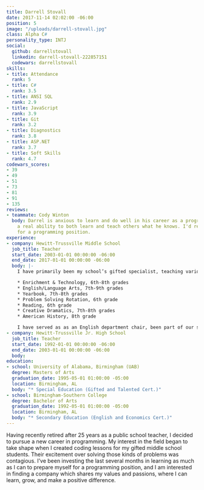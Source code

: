 ```yaml
---
title: Darrell Stovall
date: 2017-11-14 02:02:00 -06:00
position: 5
image: "/uploads/darrell-stovall.jpg"
class: Alpha C#
personality_type: INTJ
social:
  github: darrellstovall
  linkedin: darrell-stovall-222857151
  codewars: darrellstovall
skills:
- title: Attendance
  rank: 5
- title: C#
  rank: 3.5
- title: ANSI SQL
  rank: 2.9
- title: JavaScript
  rank: 3.9
- title: Git
  rank: 3.2
- title: Diagnostics
  rank: 3.8
- title: ASP.NET
  rank: 3.7
- title: Soft Skills
  rank: 4.7
codewars_scores:
- 39
- 49
- 51
- 73
- 81
- 91
- 135
reviews:
- teammate: Cody Winton
  body: Darrel is anxious to learn and do well in his career as a programmer and possesses
    a real ability to both learn and teach others what he knows. I'd recommend Darrel
    for a programming position.
experience:
- company: Hewitt-Trussville Middle School
  job_title: Teacher
  start_date: 2003-01-01 00:00:00 -06:00
  end_date: 2017-01-01 00:00:00 -06:00
  body: |-
    I have primarily been my school’s gifted specialist, teaching various courses and leading a number of activities:

    * Enrichment & Technology, 6th-8th grades
    * English/Language Arts, 7th-9th grades
    * Yearbook, 7th-8th grades
    * Problem Solving Rotation, 6th grade
    * Reading, 6th grade
    * Creative Dramatics, 7th-8th grades
    * American History, 8th grade

    I have served as as an English department chair, been part of our school leadership/professional development team and a system-wide gifted placement team.During the last three years, I have sponsored the following clubs:Cartooning, Comicon, Graphic Novels, HTMS Has Talent, and Glee Club. ...Hour of Code... I coached Scholars Bowl for 20 years, Science Olympiad for 2 years, National Junior Honor Society for 3 years, and our high school’s soccer team for 2 years.
- company: Hewitt-Trussville Jr. High School
  job_title: Teacher
  start_date: 1992-01-01 00:00:00 -06:00
  end_date: 2003-01-01 00:00:00 -06:00
  body: 
education:
- school: University of Alabama, Birmingham (UAB)
  degree: Masters of Arts
  graduation_date: 1995-05-01 01:00:00 -05:00
  location: Birmingham, AL
  body: "* Special Education (Gifted and Talented Cert.)"
- school: Birmingham-Southern College
  degree: Bachelor of Arts
  graduation_date: 1992-05-01 01:00:00 -05:00
  location: Birmingham, AL
  body: "* Secondary Education (English and Economics Cert.)"
---
```


Having recently retired after 25 years as a public school teacher, I decided to pursue a new career in programming. My interest in the field began to take shape when I created coding lessons for my gifted middle school students. Their excitement over solving those kinds of problems was contagious. I’ve been investing the last several months in learning as much as I can to prepare myself for a programming position, and I am interested in finding a company which shares my values and passions, where I can learn, grow, and make a positive difference.